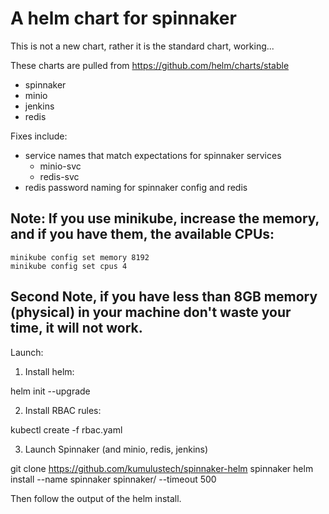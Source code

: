 # A helm chart for spinnaker

This is not a new chart, rather it is the standard chart, working...

These charts are pulled from https://github.com/helm/charts/stable
* spinnaker
* minio
* jenkins
* redis

Fixes include:
 - service names that match expectations for spinnaker services
   - minio-svc
   - redis-svc
 - redis password naming for spinnaker config and redis


## Note: If you use minikube, increase the memory, and if you have them, the available CPUs:

    minikube config set memory 8192
    minikube config set cpus 4

## Second Note, if you have less than 8GB memory (physical) in your machine don't waste your time, it will not work.

Launch:

1) Install helm:

helm init --upgrade

2) Install RBAC rules:

kubectl create -f rbac.yaml

3) Launch Spinnaker (and minio, redis, jenkins)

git clone https://github.com/kumulustech/spinnaker-helm spinnaker
helm install --name spinnaker spinnaker/ --timeout 500

Then follow the output of the helm install.
